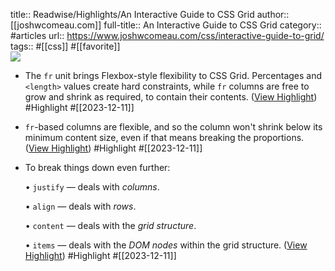 title:: Readwise/Highlights/An Interactive Guide to CSS Grid
author:: [[joshwcomeau.com]]
full-title:: An Interactive Guide to CSS Grid
category:: #articles
url:: https://www.joshwcomeau.com/css/interactive-guide-to-grid/
tags:: #[[css]] #[[favorite]]  
![](https://www.joshwcomeau.com/images/og-interactive-guide-to-grid.png)
- The `fr` unit brings Flexbox-style flexibility to CSS Grid. Percentages and `<length>` values create hard constraints, while `fr` columns are free to grow and shrink as required, to contain their contents. ([View Highlight](https://read.readwise.io/read/01hhc6bqpxm1mp6bc93bq5yk0c)) #Highlight #[[2023-12-11]]
- `fr`-based columns are flexible, and so the column won't shrink below its minimum content size, even if that means breaking the proportions. ([View Highlight](https://read.readwise.io/read/01hhc6c60sp51m3svaddm0yym0)) #Highlight #[[2023-12-11]]
- To break things down even further:
  
  •   `justify` — deals with *columns*.
    
  •   `align` — deals with *rows*.
    
  •   `content` — deals with the *grid structure*.
    
  •   `items` — deals with the *DOM nodes* within the grid structure. ([View Highlight](https://read.readwise.io/read/01hhc77n7r059rk0n91gwshgvf)) #Highlight #[[2023-12-11]]